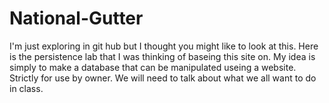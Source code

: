 # National-Gutter
I'm just exploring in git hub but I thought you might like to look at this. Here is the persistence lab that I was thinking of baseing this site on. My idea is simply to make a database that can be manipulated useing a website. Strictly for use by owner. We will need to talk about what we all want to do in class.
